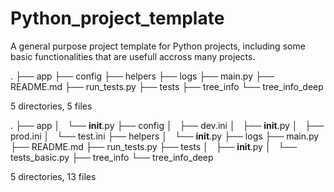 # Python_project_template
A general purpose project template for Python projects, including some basic functionalities that are usefull accross many projects.

.
├── app
├── config
├── helpers
├── logs
├── main.py
├── README.md
├── run_tests.py
├── tests
├── tree_info
└── tree_info_deep

5 directories, 5 files


.
├── app
│   └── __init__.py
├── config
│   ├── dev.ini
│   ├── __init__.py
│   ├── prod.ini
│   └── test.ini
├── helpers
│   └── __init__.py
├── logs
├── main.py
├── README.md
├── run_tests.py
├── tests
│   ├── __init__.py
│   └── tests_basic.py
├── tree_info
└── tree_info_deep

5 directories, 13 files